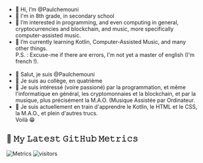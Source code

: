 - 👋 Hi, I’m @Paulchemouni
- 🏫 I'm in 8th grade, in secondary school
- 👀 I’m interested in programming, and even computing in general, cryptocurrencies and blockchain, and music, more specifically computer-assisted music.
- 🌱 I’m currently learning Kotlin, Computer-Assisted Music, and many other things.<br/>
    P.S. : Excuse-me if there are errors, I'm not yet a master of english (I'm french !).  
	<br/>
- 👋 Salut, je suis @Paulchemouni
- 🏫 Je suis au collège, en quatrième
- 👀 Je suis intéressé (voire passioné) par la programmation, et même l'informatique en général, les cryptomonnaies et la blockchain, et par la musique, plus précisément la M.A.O. (Musique Assistée par Ordinateur.
- 🌱 Je suis actuellement en train d'apprendre le Kotlin, le HTML et le CSS, la M.A.O., et plein d'autres trucs.<br/>
Voilà 😁

## 🔔 𝙼𝚢 𝙻𝚊𝚝𝚎𝚜𝚝 𝙶𝚒𝚝𝙷𝚞𝚋 𝙼𝚎𝚝𝚛𝚒𝚌𝚜
![Metrics](https://metrics.lecoq.io/Paulchemouni?template=classic&languages=1&languages.limit=8&languages.sections=most-used&languages.colors=github&languages.threshold=0%25&languages.indepth=false&languages.recent.load=300&languages.recent.days=14&config.timezone=Europe%2FParis)
![visitors](https://visitor-badge-reloaded.herokuapp.com/badge?page_id=Paulchemouni.Paulchemouni&color=0000FF)
<!---
Paulchemouni/Paulchemouni is a ✨ special ✨ repository because its `README.md` (this file) appears on your GitHub profile.
You can click the Preview link to take a look at your changes.
--->
